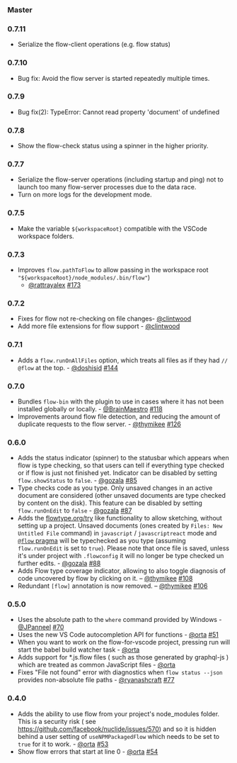 ### Master

### 0.7.11

* Serialize the flow-client operations (e.g. flow status)

### 0.7.10

* Bug fix: Avoid the flow server is started repeatedly multiple times.

### 0.7.9

* Bug fix(2): TypeError: Cannot read property 'document' of undefined

### 0.7.8

* Show the flow-check status using a spinner in the higher priority.

### 0.7.7

* Serialize the flow-server operations (including startup and ping) not to launch too many flow-server processes due to the data race.
* Turn on more logs for the development mode.

### 0.7.5

* Make the variable `${workspaceRoot}` compatible with the VSCode workspace folders.

### 0.7.3

* Improves `flow.pathToFlow` to allow passing in the workspace root `"${workspaceRoot}/node_modules/.bin/flow"`)
  - [@rattrayalex](https://github.com/rattrayalex) [#173](https://github.com/flowtype/flow-for-vscode/pull/173)

### 0.7.2

* Fixes for flow not re-checking on file changes- [@clintwood][]
* Add more file extensions for flow support - [@clintwood][]

### 0.7.1
* Adds a `flow.runOnAllFiles` option, which treats all files as if they had
  `// @flow` at the top. - [@doshisid](https://github.com/doshisid) [#144](https://github.com/flowtype/flow-for-vscode/pull/144)

### 0.7.0

* Bundles `flow-bin` with the plugin to use in cases where it has not been
  installed globally or locally. - [@BrainMaestro][] [#118](https://github.com/flowtype/flow-for-vscode/pull/118)
* Improvements around flow file detection, and reducing the amount of duplicate requests to the flow server. - [@thymikee][] [#126](https://github.com/flowtype/flow-for-vscode/pull/126)

### 0.6.0

* Adds the status indicator (spinner) to the statusbar which appears when flow is
  type checking, so that users can tell if everything type checked or if flow is
  just not finished yet. Indicator can be disabled by setting `flow.showStatus` to
  `false`. - [@gozala][] [#85](https://github.com/flowtype/flow-for-vscode/pull/85)
* Type checks code as you type. Only unsaved changes in an active document are
  considered (other unsaved documents are type checked by content on the disk).
  This feature can be disabled by setting `flow.runOnEdit` to `false` - [@gozala][]
  [#87](https://github.com/flowtype/flow-for-vscode/pull/87)
* Adds the [flowtype.org/try](http://flowtype.org/try/) like functionality to allow
  sketching, without setting up a project. Unsaved documents (ones created by
  `Files: New Untitled File` command) in `javascript` / `javascriptreact` mode and
  [`@flow` pragma](https://flowtype.org/docs/new-project.html#typechecking-your-files)
  will be typechecked as you type (assuming `flow.runOnEdit` is set to `true`). Please
  note that once file is saved, unless it's under project with `.flowconfig` it will
  no longer be type checked un further edits. - [@gozala]
  [#88](https://github.com/flowtype/flow-for-vscode/pull/88)
* Adds Flow type coverage indicator, allowing to also toggle diagnosis of code uncovered by flow by clicking on it. – [@thymikee][] [#108](https://github.com/flowtype/flow-for-vscode/pull/108)
* Redundant `[flow]` annotation is now removed. – [@thymikee][] [#106](https://github.com/flowtype/flow-for-vscode/pull/106)

### 0.5.0

* Uses the absolute path to the `where` command provided by Windows - [@JPanneel][] [#70](https://github.com/flowtype/flow-for-vscode/pull/70)
* Uses the new VS Code autocompletion API for functions - [@orta][] [#51](https://github.com/flowtype/flow-for-vscode/pull/51)
* When you want to work on the flow-for-vscode project, pressing run will start the
  babel build watcher task - [@orta][]
* Adds support for *.js.flow files ( such as those generated by graphql-js ) which are
  treated as common JavaScript files - [@orta][]
* Fixes "File not found" error with diagnostics when `flow status --json` provides
  non-absolute file paths - [@ryanashcraft][] [#77](https://github.com/flowtype/flow-for-vscode/pull/77)

### 0.4.0

* Adds the ability to use flow from your project's node_modules folder.
  This is a security risk ( see https://github.com/facebook/nuclide/issues/570) and so it
  is hidden behind a user setting of `useNPMPackagedFlow` which needs to be set to `true`
  for it to work. - [@orta][] [#53](https://github.com/flowtype/flow-for-vscode/pull/53)
* Show flow errors that start at line 0 - [@orta][] [#54](https://github.com/flowtype/flow-for-vscode/pull/54)

[@gozala]:https://github.com/Gozala
[@orta]:https://github.com/orta
[@thymikee]:https://github.com/thymikee
[@JPanneel]:https://github.com/JPanneel
[@ryanashcraft]:https://github.com/ryanashcraft
[@BrainMaestro]:https://github.com/BrainMaestro
[@clintwood]:https://github.com/clintwood
